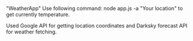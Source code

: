 "WeatherApp" Use following command: node app.js -a "Your location" to get currently temperature.

Used Google API for getting location coordinates and Darksky forecast API for weather fetching.

